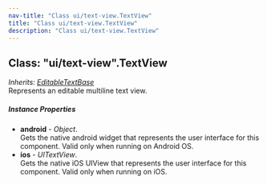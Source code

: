 ```yaml
---
nav-title: "Class ui/text-view.TextView"
title: "Class ui/text-view.TextView"
description: "Class ui/text-view.TextView"
---
```

## Class: "ui/text-view".TextView  
_Inherits:_ [_EditableTextBase_](../../ui/editable-text-base/EditableTextBase.md)  
Represents an editable multiline text view.

##### Instance Properties
 - **android** - _Object_.    
  Gets the native android widget that represents the user interface for this component. Valid only when running on Android OS.
 - **ios** - _UITextView_.    
  Gets the native iOS UIView that represents the user interface for this component. Valid only when running on iOS.
